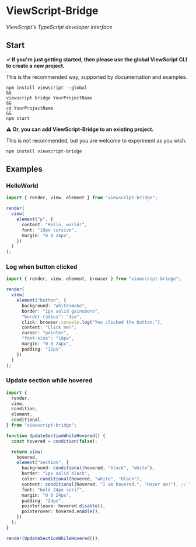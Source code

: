 # ViewScript-Bridge

_ViewScript's TypeScript developer interface_

## Start

**✓ If you're just getting started, then please use the global ViewScript CLI to create a new project.**

This is the recommended way, supported by documentation and examples.

```
npm install viewscript --global
&&
viewscript bridge YourProjectName
&&
cd YourProjectName
&&
npm start
```

**⚠️ Or, you can add ViewScript-Bridge to an existing project.**

This is not recommended, but you are welcome to experiment as you wish.

```
npm install viewscript-bridge
```

## Examples

### HelloWorld

```ts
import { render, view, element } from "viewscript-bridge";

render(
  view(
    element("p", {
      content: "Hello, world!",
      font: "18px cursive",
      margin: "0 0 24px",
    })
  )
);
```

### Log when button clicked

```ts
import { render, view, element, browser } from "viewscript-bridge";

render(
  view(
    element("button", {
      background: "whitesmoke",
      border: "1px solid gainsboro",
      "border-radius": "4px",
      click: browser.console.log("You clicked the button."),
      content: "Click me!",
      cursor: "pointer",
      "font-size": "18px",
      margin: "0 0 24px",
      padding: "12px",
    })
  )
);
```

### Update section while hovered

```ts
import {
  render,
  view,
  condition,
  element,
  conditional,
} from "viewscript-bridge";

function UpdateSectionWhileHovered() {
  const hovered = condition(false);

  return view(
    hovered,
    element("section", {
      background: conditional(hovered, "black", "white"),
      border: "1px solid black",
      color: conditional(hovered, "white", "black"),
      content: conditional(hovered, "I am hovered.", "Hover me!"), // TODO Fix issue where text is absent before hovering.
      font: "bold 24px serif",
      margin: "0 0 24px",
      padding: "24px",
      pointerleave: hovered.disable(),
      pointerover: hovered.enable(),
    })
  );
}

render(UpdateSectionWhileHovered());
```
